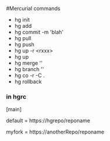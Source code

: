 #Mercurial commands

- hg init
- hg add
- hg commit -m 'blah'
- hg pull
- hg push
- hg up -r \<rxxx\>
- hg up
- hg merge '<branchToMergeIn>'
- hg branch '<branchName>'
- hg co -r -C .
- hg rollback



### in hgrc
[main]

default = https://hgrepo/reponame

myfork = https://anotherRepo/reponame
